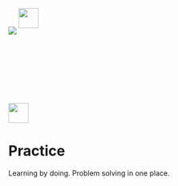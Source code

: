 
<a>
    <img src="https://www.codewars.com/users/skilldeliver/badges/large" align="center">
</a>
<a href="https://www.hackerrank.com/skilldeliver">
    <img style="margin-bottom: 50px"height=40 src="https://www.hackerrank.com/wp-content/uploads/2018/08/hackerrank_logo.png" align="center">
</a>
<a>
    
</a>
<br>
<a href="https://softuni.bg/users/profile/show/skilldeliver">
    <img style="margin-top: 100px" height=40 src="https://softuni.bg/content/images/svg-logos/software-university-logo.svg" align="center" >
</a>
    
    
# Practice
Learning by doing.  Problem solving in one place.
